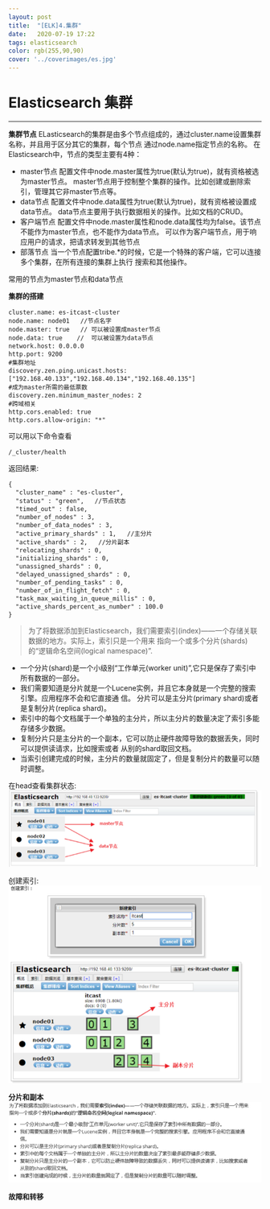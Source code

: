 ```yaml
---
layout: post
title:  "[ELK]4.集群"
date:   2020-07-19 17:22
tags: elasticsearch
color: rgb(255,90,90)
cover: '../coverimages/es.jpg'
---
```


# Elasticsearch 集群
---
**集群节点**
ELasticsearch的集群是由多个节点组成的，通过cluster.name设置集群名称，并且用于区分其它的集群，每个节点 通过node.name指定节点的名称。
在Elasticsearch中，节点的类型主要有4种：
* master节点 
配置文件中node.master属性为true(默认为true)，就有资格被选为master节点。 master节点用于控制整个集群的操作。比如创建或删除索引，管理其它非master节点等。 
* data节点
配置文件中node.data属性为true(默认为true)，就有资格被设置成data节点。 data节点主要用于执行数据相关的操作。比如文档的CRUD。 
* 客户端节点 
配置文件中node.master属性和node.data属性均为false。该节点不能作为master节点，也不能作为data节点。 可以作为客户端节点，用于响应用户的请求，把请求转发到其他节点 
* 部落节点 
当一个节点配置tribe.*的时候，它是一个特殊的客户端，它可以连接多个集群，在所有连接的集群上执行 搜索和其他操作。 

常用的节点为master节点和data节点

**集群的搭建**
```
cluster.name: es-itcast-cluster 
node.name: node01   //节点名字
node.master: true   // 可以被设置成master节点
node.data: true    //  可以被设置为data节点
network.host: 0.0.0.0
http.port: 9200 
#集群地址
discovery.zen.ping.unicast.hosts: ["192.168.40.133","192.168.40.134","192.168.40.135"] 
#成为master所需的最低票数
discovery.zen.minimum_master_nodes: 2 
#跨域相关
http.cors.enabled: true 
http.cors.allow-origin: "*"

```

可以用以下命令查看
```
/_cluster/health
```

返回结果:
```
{
  "cluster_name" : "es-cluster",
  "status" : "green",   //节点状态
  "timed_out" : false, 
  "number_of_nodes" : 3,
  "number_of_data_nodes" : 3,   
  "active_primary_shards" : 1,   //主分片
  "active_shards" : 2,   //分片副本
  "relocating_shards" : 0,
  "initializing_shards" : 0,
  "unassigned_shards" : 0,
  "delayed_unassigned_shards" : 0,
  "number_of_pending_tasks" : 0,
  "number_of_in_flight_fetch" : 0,
  "task_max_waiting_in_queue_millis" : 0,
  "active_shards_percent_as_number" : 100.0
}
```

> 为了将数据添加到Elasticsearch，我们需要索引(index)——一个存储关联数据的地方。实际上，索引只是一个用来 指向一个或多个分片(shards)的“逻辑命名空间(logical namespace)”.
* 一个分片(shard)是一个小级别“工作单元(worker unit)”,它只是保存了索引中所有数据的一部分。
*  我们需要知道是分片就是一个Lucene实例，并且它本身就是一个完整的搜索引擎。应用程序不会和它直接通 信。 分片可以是主分片(primary shard)或者是复制分片(replica shard)。 
*  索引中的每个文档属于一个单独的主分片，所以主分片的数量决定了索引多能存储多少数据。 
*  复制分片只是主分片的一个副本，它可以防止硬件故障导致的数据丢失，同时可以提供读请求，比如搜索或者 从别的shard取回文档。 
*  当索引创建完成的时候，主分片的数量就固定了，但是复制分片的数量可以随时调整。

在head查看集群状态:
![enter description here](https://raw.githubusercontent.com/LazystudentCH/blogImage/master/2020/7/21/[ELK]4.集群/1595324391257.png)

创建索引:
![enter description here](https://raw.githubusercontent.com/LazystudentCH/blogImage/master/2020/7/21/[ELK]4.集群/1595324407758.png)


**分片和副本**
![enter description here](https://raw.githubusercontent.com/LazystudentCH/blogImage/master/2020/7/21/[ELK]4.集群/1595324456600.png)

**故障和转移**
